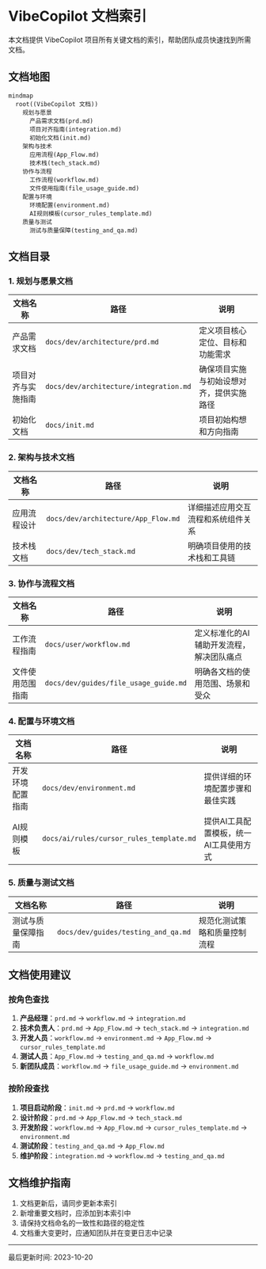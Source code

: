 # VibeCopilot 文档索引

本文档提供 VibeCopilot 项目所有关键文档的索引，帮助团队成员快速找到所需文档。

## 文档地图

```mermaid
mindmap
  root((VibeCopilot 文档))
    规划与愿景
      产品需求文档(prd.md)
      项目对齐指南(integration.md)
      初始化文档(init.md)
    架构与技术
      应用流程(App_Flow.md)
      技术栈(tech_stack.md)
    协作与流程
      工作流程(workflow.md)
      文件使用指南(file_usage_guide.md)
    配置与环境
      环境配置(environment.md)
      AI规则模板(cursor_rules_template.md)
    质量与测试
      测试与质量保障(testing_and_qa.md)
```

## 文档目录

### 1. 规划与愿景文档

| 文档名称 | 路径 | 说明 |
|---------|------|------|
| 产品需求文档 | `docs/dev/architecture/prd.md` | 定义项目核心定位、目标和功能需求 |
| 项目对齐与实施指南 | `docs/dev/architecture/integration.md` | 确保项目实施与初始设想对齐，提供实施路径 |
| 初始化文档 | `docs/init.md` | 项目初始构想和方向指南 |

### 2. 架构与技术文档

| 文档名称 | 路径 | 说明 |
|---------|------|------|
| 应用流程设计 | `docs/dev/architecture/App_Flow.md` | 详细描述应用交互流程和系统组件关系 |
| 技术栈文档 | `docs/dev/tech_stack.md` | 明确项目使用的技术栈和工具链 |

### 3. 协作与流程文档

| 文档名称 | 路径 | 说明 |
|---------|------|------|
| 工作流程指南 | `docs/user/workflow.md` | 定义标准化的AI辅助开发流程，解决团队痛点 |
| 文件使用范围指南 | `docs/dev/guides/file_usage_guide.md` | 明确各文档的使用范围、场景和受众 |

### 4. 配置与环境文档

| 文档名称 | 路径 | 说明 |
|---------|------|------|
| 开发环境配置指南 | `docs/dev/environment.md` | 提供详细的环境配置步骤和最佳实践 |
| AI规则模板 | `docs/ai/rules/cursor_rules_template.md` | 提供AI工具配置模板，统一AI工具使用方式 |

### 5. 质量与测试文档

| 文档名称 | 路径 | 说明 |
|---------|------|------|
| 测试与质量保障指南 | `docs/dev/guides/testing_and_qa.md` | 规范化测试策略和质量控制流程 |

## 文档使用建议

### 按角色查找

1. **产品经理**：`prd.md` → `workflow.md` → `integration.md`
2. **技术负责人**：`prd.md` → `App_Flow.md` → `tech_stack.md` → `integration.md`
3. **开发人员**：`workflow.md` → `environment.md` → `App_Flow.md` → `cursor_rules_template.md`
4. **测试人员**：`App_Flow.md` → `testing_and_qa.md` → `workflow.md`
5. **新团队成员**：`workflow.md` → `file_usage_guide.md` → `environment.md`

### 按阶段查找

1. **项目启动阶段**：`init.md` → `prd.md` → `workflow.md`
2. **设计阶段**：`prd.md` → `App_Flow.md` → `tech_stack.md`
3. **开发阶段**：`workflow.md` → `App_Flow.md` → `cursor_rules_template.md` → `environment.md`
4. **测试阶段**：`testing_and_qa.md` → `App_Flow.md`
5. **维护阶段**：`integration.md` → `workflow.md` → `testing_and_qa.md`

## 文档维护指南

1. 文档更新后，请同步更新本索引
2. 新增重要文档时，应添加到本索引中
3. 请保持文档命名的一致性和路径的稳定性
4. 文档重大变更时，应通知团队并在变更日志中记录

---

最后更新时间: 2023-10-20
